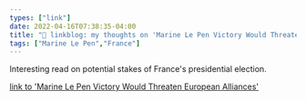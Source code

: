 ```yaml
---
types: ["link"]
date: 2022-04-16T07:38:35-04:00
title: "🔗 linkblog: my thoughts on 'Marine Le Pen Victory Would Threaten European Alliances'"
tags: ["Marine Le Pen","France"]
---
```

Interesting read on potential stakes of France's presidential election.
 
[link to 'Marine Le Pen Victory Would Threaten European Alliances'](https://theintercept.com/2022/04/16/france-election-marine-le-pen-europe/)
